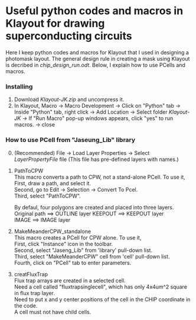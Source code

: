 # Useful python codes and macros in Klayout for drawing superconducting circuits

Here I keep python codes and macros for Klayout that I used in designing a photomask layout. The general design rule in creating a mask using Klayout is decribed in *chip_design_run.odt*. Below, I explain how to use PCells and macros.

### Installing
1. Download *Klayout-JK.zip* and uncompress it.
2. In Klayout, Macro -> Macro Development -> Click on "Python" tab -> Inside "Python" tab, right click -> Add Location -> Select folder *Klayout-JK* -> If "Run Macro" pop-up windows appears, click "yes" to run macros. -> close

### How to use PCell from "Jaseung_Lib" library
0. (Recommended) File -> Load Layer Properties -> Select *LayerPropertyFile* file (This file has pre-defined layers with names.)

1. PathToCPW  
   This macro converts a path to CPW, not a stand-alone PCell. To use it,  
   First, draw a path, and select it.     
   Second, go to Edit -> Selection -> Convert To Pcel.  
   Third, select "PathToCPW".  

   By defaul, four polygons are created and placed into three layers.
   Original path ==> OUTLINE layer
   KEEPOUT ==> KEEPOUT layer  
   IMAGE ==> IMAGE layer  

2. MakeMeanderCPW_standalone  
   This macro creates a PCell for CPW alone. To use it,   
   First, click "Instance" icon in the toolbar.  
   Second, select "Jaseng_Lib" from 'library' pull-down list.  
   Third, select "MakeMeanderCPW" cell from 'cell' pull-down list.  
   Fourth, click on "PCell" tab to enter parameters.  

3. creatFluxTrap  
   Flux trap arrays are created in a selected cell.     
   Need a cell called "fluxtrapsinglecell", which has only 4x4um^2 square in flux trap layer.  
   Need to put x and y center positions of the cell in the CHIP coordinate in the code.  
   A cell must not have child cells.  
